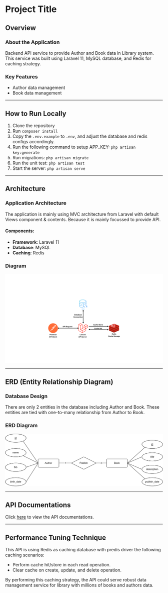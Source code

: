 
# Project Title

## Overview

### About the Application
Backend API service to provide Author and Book data in Library system. This service was built using Laravel 11, MySQL database, and Redis for caching strategy.

### Key Features
- Author data management
- Book data management

---

## How to Run Locally
1. Clone the repository
2. Run `composer install`
3. Copy the `.env.example` to `.env`, and adjust the database and redis configs accordingly.
4. Run the following command to setup APP_KEY: `php artisan key:generate`
5. Run migrations: `php artisan migrate`
6. Run the unit test: `php artisan test`
7. Start the server: `php artisan serve`

---

## Architecture

### Application Architecture
The application is mainly using MVC architecture from Laravel with default Views component & contents. Because it is mainly focussed to provide API.

#### Components:
- **Framework**: Laravel 11
- **Database**: MySQL
- **Caching**: Redis

### Diagram
![Architecture Diagram](resources/img/architecture.png)

---

## ERD (Entity Relationship Diagram)

### Database Design
There are only 2 entities in the database including Author and Book. These entities are tied with one-to-many relationship from Author to Book.

### ERD Diagram
![Entity Relationship Diagram](resources/img/erd.png)

---

## API Documentations

Click [here](docs/api.md) to view the API documentations.

---

## Performance Tuning Technique
This API is using Redis as caching database with predis driver the following caching scenarios:
- Perform cache hit/store in each read operation.
- Clear cache on create, update, and delete operation.

By performing this caching strategy, the API could serve robust data management service for library with millions of books and authors data.